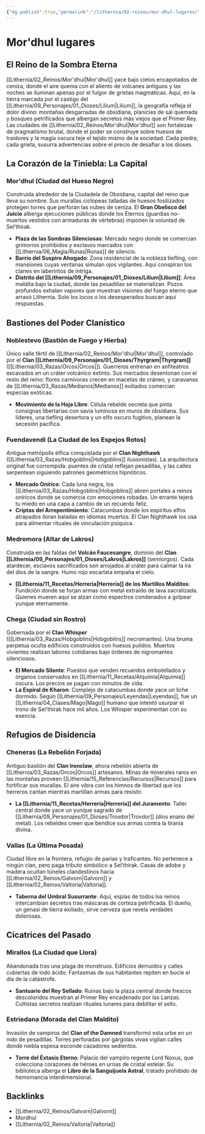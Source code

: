 ```yaml
---
{"dg-publish":true,"permalink":"/lithernia/02-reinos/mor-dhul-lugares/","title":"Lugares de Mor'dhul","tags":["lithernia","reino","lugar"]}
---
```


# Mor'dhul lugares

## El Reino de la Sombra Eterna
[[Lithernia/02_Reinos/Mor'dhul\|Mor'dhul]] yace bajo cielos encapotados de ceniza, donde el aire quema con el aliento de volcanes antiguos y las noches se iluminan apenas por el fulgor de grietas magmáticas. Aquí, en la tierra marcada por el castigo del [[Lithernia/09_Personajes/01_Dioses/Lilium\|Lilium]], la geografía refleja el dolor divino: montañas desgarradas de obsidiana, planicies de sal quemada y bosques petrificados que albergan secretos más viejos que el Primer Rey. Las ciudades de [[Lithernia/02_Reinos/Mor'dhul\|Mor'dhul]] son fortalezas de pragmatismo brutal, donde el poder se construye sobre huesos de traidores y la magia oscura teje el tejido mismo de la sociedad. Cada piedra, cada grieta, susurra advertencias sobre el precio de desafiar a los dioses.

## La Corazón de la Tiniebla: La Capital
### **Mor'dhul (Ciudad del Hueso Negro)**
Construida alrededor de la Ciudadela de Obsidiana, capital del reino que lleva su nombre. Sus murallas ciclópeas talladas de huesos fosilizados protegen torres que perforan las nubes de ceniza. El **Gran Obelisco del Juicio** alberga ejecuciones públicas donde los Eternos (guardias no-muertos vestidos con armaduras de vértebras) imponen la voluntad de Sel’thirak. 
- **Plaza de las Sombras Silenciosas**: Mercado negro donde se comercian grimorios prohibidos y esclavos marcados con [[Lithernia/06_Magia/Runas\|Runas]] de silencio.
- **Barrio del Suspiro Ahogado**: Zona residencial de la nobleza tiefling, con mansiones cuyas ventanas simulan ojos vigilantes. Aquí conspiran los clanes en laberintos de intriga.
- **Distrito del [[Lithernia/09_Personajes/01_Dioses/Lilium\|Lilium]]**: Área maldita bajo la ciudad, donde las pesadillas se materializan. Pozos profundos exhalan vapores que muestran visiones del fuego eterno que arrasó Lithernia. Solo los locos o los desesperados buscan aquí respuestas. 

## Bastiones del Poder Clanístico
### **Noblestevo (Bastión de Fuego y Hierba)**
Único valle fértil de [[Lithernia/02_Reinos/Mor'dhul\|Mor'dhul]], controlado por el **Clan [[Lithernia/09_Personajes/01_Dioses/Thyrgram\|Thyrgram]]** ([[Lithernia/03_Razas/Orcos\|Orcos]]). Guerreros entrenan en anfiteatros excavados en un cráter volcánico extinto. Sus mercados desentonan con el resto del reino: flores carnívoras crecen en macetas de cráneo, y caravanas de [[Lithernia/03_Razas/Medianos\|Medianos]] exiliados comercian especias exóticas. 
- **Movimiento de la Hoja Libre**: Célula rebelde secreta que pinta consignas libertarias con savia luminosa en muros de obsidiana. Sus líderes, una tiefling desertora y un elfo oscuro fugitivo, planean la secesión pacífica. 

### **Fuendavendi (La Ciudad de los Espejos Rotos)**
Antigua metrópolis élfica conquistada por el **Clan Nighthawk** ([[Lithernia/03_Razas/Hobgoblins\|Hobgoblins]] ilusionistas). La arquitectura original fue corrompida: puentes de cristal reflejan pesadillas, y las calles serpentean siguiendo patrones geométricos hipnóticos. 
- **Mercado Onírico**: Cada luna negra, los [[Lithernia/03_Razas/Hobgoblins\|Hobgoblins]] abren portales a reinos oníricos donde se comercia con emociones robadas. Un errante tejerá tu miedo en una capa a cambio de un recuerdo feliz.
- **Criptas del Arrepentimiento**: Catacumbas donde los espíritus elfos atrapados lloran baladas en idiomas muertos. El Clan Nighthawk los usa para alimentar rituales de vinculación psíquica. 

### **Medromora (Altar de Lakros)**
Construida en las faldas del **Volcán Faucesangre**, dominio del **Clan [[Lithernia/09_Personajes/01_Dioses/Lakros\|Lakros]]** (semiorgos). Cada atardecer, esclavos sacrificados son arrojados al cráter para calmar la ira del dios de la sangre. Humo rojo escarlata empaña el cielo. 
- **[[Lithernia/11_Recetas/Herreria\|Herreria]] de los Martillos Malditos**: Fundición donde se forjan armas con metal extraído de lava sacralizada. Quienes mueren aquí se alzan como espectros condenados a golpear yunque eternamente.

### **Chega (Ciudad sin Rostro)**
Gobernada por el **Clan Whisper** ([[Lithernia/03_Razas/Hobgoblins\|Hobgoblins]] necromantes). Una bruma perpetua oculta edificios construidos con huesos pulidos. Muertos vivientes realizan labores cotidianas bajo órdenes de nigromantes silenciosos. 
- **El Mercado Silente**: Puestos que venden recuerdos embotellados y órganos conservados en [[Lithernia/11_Recetas/Alquimia\|Alquimia]] oscura. Los precios se pagan con minutos de vida.
- **La Espiral de Kharon**: Complejo de catacumbas donde yace un liche dormido. Según [[Lithernia/09_Personajes/Leyendas\|Leyendas]], fue un [[Lithernia/04_Clases/Mago\|Mago]] humano que intentó usurpar el trono de Sel’thirak hace mil años. Los Whisper experimentan con su esencia.

## Refugios de Disidencia
### **Cheneras (La Rebelión Forjada)**
Antiguo bastión del **Clan Ironclaw**, ahora rebelión abierta de [[Lithernia/03_Razas/Orcos\|Orcos]] artesanos. Minas de minerales raros en las montañas proveen [[Lithernia/15_Referencias/Recursos\|Recursos]] para fortificar sus murallas. El aire vibra con los himnos de libertad que los herreros cantan mientras martillan armas para resistir. 
- **La [[Lithernia/11_Recetas/Herreria\|Herreria]] del Juramento**: Taller central donde yace un yunque sagrado de [[Lithernia/09_Personajes/01_Dioses/Trovdor\|Trovdor]] (dios enano del metal). Los rebeldes creen que bendice sus armas contra la tiranía divina.

### **Vallas (La Última Posada)**
Ciudad libre en la frontera, refugio de parias y traficantes. No pertenece a ningún clan, pero paga tributo simbólico a Sel’thirak. Casas de adobe y madera ocultan túneles clandestinos hacia [[Lithernia/02_Reinos/Galvorn\|Galvorn]] y [[Lithernia/02_Reinos/Valtoria\|Valtoria]]. 
- **Taberna del Umbral Susurrante**: Aquí, espías de todos los reinos intercambian secretos tras máscaras de corteza petrificada. El dueño, un genasi de tierra exiliado, sirve cerveza que revela verdades dolorosas.

## Cicatrices del Pasado
### **Mirallos (La Ciudad que Llora)**
Abandonada tras una plaga de monstruos. Edificios derruidos y calles cubiertas de lodo ácido. Fantasmas de sus habitantes repiten en bucle el día de la catástrofe. 
- **Santuario del Rey Sellado**: Ruinas bajo la plaza central donde frescos descoloridos muestran al Primer Rey encadenado por las Lanzas. Cultistas secretos realizan rituales lunares para debilitar el sello.

### **Estriedana (Morada del Clan Maldito)**
Invasión de vampiros del **Clan of the Damned** transformó esta urbe en un nido de pesadillas. Torres perforadas por gárgolas vivas vigilan calles donde niebla espesa esconde cazadores sedientos. 
- **Torre del Éxtasis Eterno**: Palacio del vampiro regente Lord Noxus, que colecciona corazones de héroes en urnas de cristal estelar. Su biblioteca alberga el **Libro de la Sanguijuela Astral**, tratado prohibido de hemomancia interdimensional.

## Backlinks
- [[Lithernia/02_Reinos/Galvorn\|Galvorn]]
- Mordhul
- [[Lithernia/02_Reinos/Valtoria\|Valtoria]]
